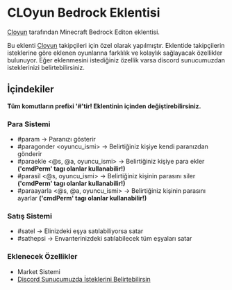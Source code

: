 # CLOyun Bedrock Eklentisi
 
[Cloyun](https://www.youtube.com/cloyun) tarafından Minecraft Bedrock Editon eklentisi.

Bu eklenti [Cloyun](https://www.youtube.com/cloyun) takipçileri için özel olarak yapılmıştır. Eklentide takipçilerin isteklerine göre eklenen oyunlarına farklılık ve kolaylık sağlayacak özellikler bulunuyor. Eğer eklenmesini istediğiniz özellik varsa discord sunucumuzdan isteklerinizi belirtebilirsiniz.

## İçindekiler
**Tüm komutların prefixi '#'tir! Eklentinin içinden değiştirebilirsiniz.**
### Para Sistemi
- #param -> Paranızı gösterir
- #paragonder <oyuncu_ismi> -> Belirtiğiniz kişiye kendi paranızdan gönderir
- #paraekle <@s, @a, oyuncu_ismi> -> Belirtiğiniz kişiye para ekler **('cmdPerm' tagı olanlar kullanabilir!)**
- #parasil <@s, oyuncu_ismi> -> Belirtiğiniz kişinin parasını siler **('cmdPerm' tagı olanlar kullanabilir!)**
- #paraayarla <@s, @a, oyuncu_ismi> -> Belirtiğiniz kişinin parasını ayarlar **('cmdPerm' tagı olanlar kullanabilir!)**

### Satış Sistemi
- #satel -> Elinizdeki eşya satılabiliyorsa satar
- #sathepsi -> Envanterinizdeki satılabilecek tüm eşyaları satar

### Eklenecek Özellikler
- Market Sistemi
- [Discord Sunucumuzda İsteklerini Belirtebilirsin](https://discord.gg/gj9CmAAGDS)


